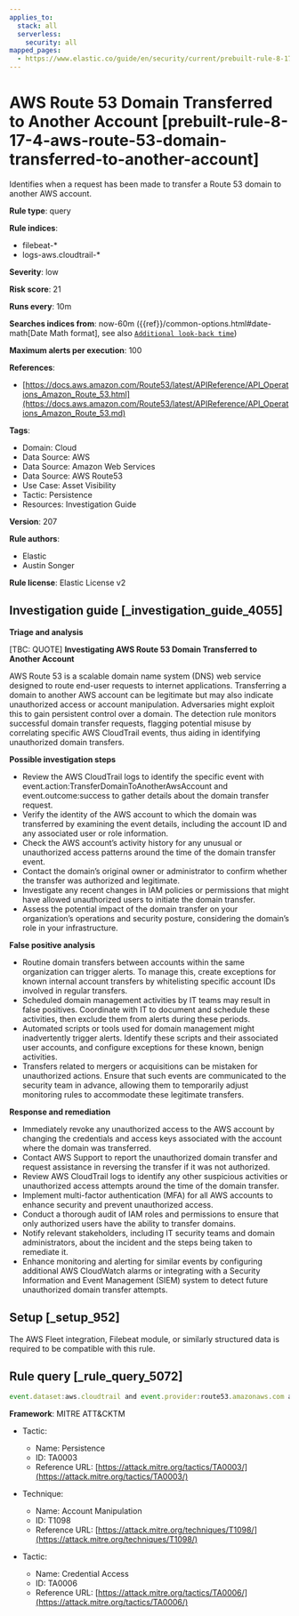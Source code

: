 ```yaml
---
applies_to:
  stack: all
  serverless:
    security: all
mapped_pages:
  - https://www.elastic.co/guide/en/security/current/prebuilt-rule-8-17-4-aws-route-53-domain-transferred-to-another-account.html
---
```


# AWS Route 53 Domain Transferred to Another Account [prebuilt-rule-8-17-4-aws-route-53-domain-transferred-to-another-account]

Identifies when a request has been made to transfer a Route 53 domain to another AWS account.

**Rule type**: query

**Rule indices**:

* filebeat-*
* logs-aws.cloudtrail-*

**Severity**: low

**Risk score**: 21

**Runs every**: 10m

**Searches indices from**: now-60m ({{ref}}/common-options.html#date-math[Date Math format], see also [`Additional look-back time`](docs-content://solutions/security/detect-and-alert/create-detection-rule.md#rule-schedule))

**Maximum alerts per execution**: 100

**References**:

* [https://docs.aws.amazon.com/Route53/latest/APIReference/API_Operations_Amazon_Route_53.html](https://docs.aws.amazon.com/Route53/latest/APIReference/API_Operations_Amazon_Route_53.md)

**Tags**:

* Domain: Cloud
* Data Source: AWS
* Data Source: Amazon Web Services
* Data Source: AWS Route53
* Use Case: Asset Visibility
* Tactic: Persistence
* Resources: Investigation Guide

**Version**: 207

**Rule authors**:

* Elastic
* Austin Songer

**Rule license**: Elastic License v2

## Investigation guide [_investigation_guide_4055]

**Triage and analysis**

[TBC: QUOTE]
**Investigating AWS Route 53 Domain Transferred to Another Account**

AWS Route 53 is a scalable domain name system (DNS) web service designed to route end-user requests to internet applications. Transferring a domain to another AWS account can be legitimate but may also indicate unauthorized access or account manipulation. Adversaries might exploit this to gain persistent control over a domain. The detection rule monitors successful domain transfer requests, flagging potential misuse by correlating specific AWS CloudTrail events, thus aiding in identifying unauthorized domain transfers.

**Possible investigation steps**

* Review the AWS CloudTrail logs to identify the specific event with event.action:TransferDomainToAnotherAwsAccount and event.outcome:success to gather details about the domain transfer request.
* Verify the identity of the AWS account to which the domain was transferred by examining the event details, including the account ID and any associated user or role information.
* Check the AWS account’s activity history for any unusual or unauthorized access patterns around the time of the domain transfer event.
* Contact the domain’s original owner or administrator to confirm whether the transfer was authorized and legitimate.
* Investigate any recent changes in IAM policies or permissions that might have allowed unauthorized users to initiate the domain transfer.
* Assess the potential impact of the domain transfer on your organization’s operations and security posture, considering the domain’s role in your infrastructure.

**False positive analysis**

* Routine domain transfers between accounts within the same organization can trigger alerts. To manage this, create exceptions for known internal account transfers by whitelisting specific account IDs involved in regular transfers.
* Scheduled domain management activities by IT teams may result in false positives. Coordinate with IT to document and schedule these activities, then exclude them from alerts during these periods.
* Automated scripts or tools used for domain management might inadvertently trigger alerts. Identify these scripts and their associated user accounts, and configure exceptions for these known, benign activities.
* Transfers related to mergers or acquisitions can be mistaken for unauthorized actions. Ensure that such events are communicated to the security team in advance, allowing them to temporarily adjust monitoring rules to accommodate these legitimate transfers.

**Response and remediation**

* Immediately revoke any unauthorized access to the AWS account by changing the credentials and access keys associated with the account where the domain was transferred.
* Contact AWS Support to report the unauthorized domain transfer and request assistance in reversing the transfer if it was not authorized.
* Review AWS CloudTrail logs to identify any other suspicious activities or unauthorized access attempts around the time of the domain transfer.
* Implement multi-factor authentication (MFA) for all AWS accounts to enhance security and prevent unauthorized access.
* Conduct a thorough audit of IAM roles and permissions to ensure that only authorized users have the ability to transfer domains.
* Notify relevant stakeholders, including IT security teams and domain administrators, about the incident and the steps being taken to remediate it.
* Enhance monitoring and alerting for similar events by configuring additional AWS CloudWatch alarms or integrating with a Security Information and Event Management (SIEM) system to detect future unauthorized domain transfer attempts.


## Setup [_setup_952]

The AWS Fleet integration, Filebeat module, or similarly structured data is required to be compatible with this rule.


## Rule query [_rule_query_5072]

```js
event.dataset:aws.cloudtrail and event.provider:route53.amazonaws.com and event.action:TransferDomainToAnotherAwsAccount and event.outcome:success
```

**Framework**: MITRE ATT&CKTM

* Tactic:

    * Name: Persistence
    * ID: TA0003
    * Reference URL: [https://attack.mitre.org/tactics/TA0003/](https://attack.mitre.org/tactics/TA0003/)

* Technique:

    * Name: Account Manipulation
    * ID: T1098
    * Reference URL: [https://attack.mitre.org/techniques/T1098/](https://attack.mitre.org/techniques/T1098/)

* Tactic:

    * Name: Credential Access
    * ID: TA0006
    * Reference URL: [https://attack.mitre.org/tactics/TA0006/](https://attack.mitre.org/tactics/TA0006/)



